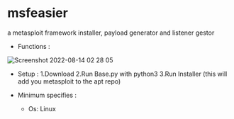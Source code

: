 # msfeasier
a metasploit framework installer, payload generator and listener gestor

* Functions : 

![Screenshot 2022-08-14 02 28 05](https://user-images.githubusercontent.com/111207785/184517731-9cbfd158-57dc-4f78-97d6-ca16d4c73ca6.png)

* Setup : 
1.Download
2.Run Base.py with python3
3.Run Installer (this will add you metasploit to the apt repo)
    
* Minimum specifies :
    - Os: Linux
    
